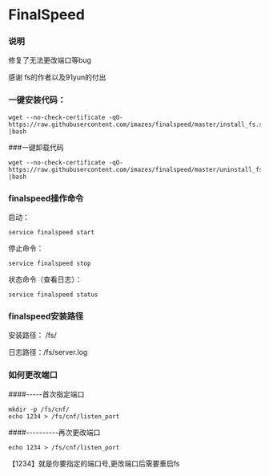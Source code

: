 # FinalSpeed
### 说明
修复了无法更改端口等bug

感谢 fs的作者以及91yun的付出

### 一键安装代码：
```
wget --no-check-certificate -qO- https://raw.githubusercontent.com/imazes/finalspeed/master/install_fs.sh |bash
```
###一键卸载代码
```
wget --no-check-certificate -qO- https://raw.githubusercontent.com/imazes/finalspeed/master/uninstall_fs.sh |bash
```
### finalspeed操作命令

启动： 
```
service finalspeed start
```
停止命令：
```
service finalspeed stop
```
状态命令（查看日志）：
```
service finalspeed status
```
### finalspeed安装路径

安装路径： /fs/

日志路径：/fs/server.log

### 如何更改端口
####-----首次指定端口
```
mkdir -p /fs/cnf/
echo 1234 > /fs/cnf/listen_port
```
####----------再次更改端口
```
echo 1234 > /fs/cnf/listen_port
```
【1234】就是你要指定的端口号,更改端口后需要重启fs
